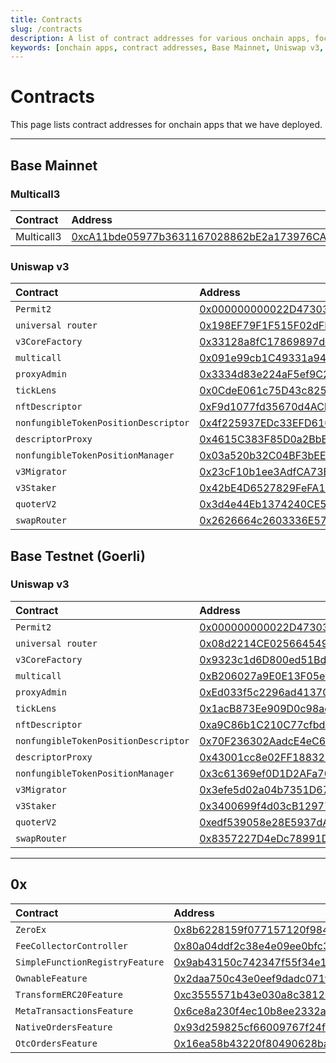 ```yaml
---
title: Contracts
slug: /contracts
description: A list of contract addresses for various onchain apps, focusing on both the Base Mainnet and Base Testnet deployments.
keywords: [onchain apps, contract addresses, Base Mainnet, Uniswap v3, Multicall3, Goerli Testnet, blockchain contracts, decentralization, cryptocurrency, smart contracts]
---
```


# Contracts

This page lists contract addresses for onchain apps that we have deployed.

---

## Base Mainnet

### Multicall3

| Contract   | Address                                                                                                               |
| :--------- | :-------------------------------------------------------------------------------------------------------------------- |
| Multicall3 | [0xcA11bde05977b3631167028862bE2a173976CA11](https://basescan.org/address/0xcA11bde05977b3631167028862bE2a173976CA11) |

### Uniswap v3

| Contract                             | Address                                                                                                               |
| :----------------------------------- | :-------------------------------------------------------------------------------------------------------------------- |
| `Permit2`                            | [0x000000000022D473030F116dDEE9F6B43aC78BA3](https://basescan.org/address/0x000000000022D473030F116dDEE9F6B43aC78BA3) |
| `universal router`                   | [0x198EF79F1F515F02dFE9e3115eD9fC07183f02fC](https://basescan.org/address/0x198EF79F1F515F02dFE9e3115eD9fC07183f02fC) |
| `v3CoreFactory`                      | [0x33128a8fC17869897dcE68Ed026d694621f6FDfD](https://basescan.org/address/0x33128a8fC17869897dcE68Ed026d694621f6FDfD) |
| `multicall`                          | [0x091e99cb1C49331a94dD62755D168E941AbD0693](https://basescan.org/address/0x091e99cb1C49331a94dD62755D168E941AbD0693) |
| `proxyAdmin`                         | [0x3334d83e224aF5ef9C2E7DDA7c7C98Efd9621fA9](https://basescan.org/address/0x3334d83e224aF5ef9C2E7DDA7c7C98Efd9621fA9) |
| `tickLens`                           | [0x0CdeE061c75D43c82520eD998C23ac2991c9ac6d](https://basescan.org/address/0x0CdeE061c75D43c82520eD998C23ac2991c9ac6d) |
| `nftDescriptor`                      | [0xF9d1077fd35670d4ACbD27af82652a8d84577d9F](https://basescan.org/address/0xF9d1077fd35670d4ACbD27af82652a8d84577d9F) |
| `nonfungibleTokenPositionDescriptor` | [0x4f225937EDc33EFD6109c4ceF7b560B2D6401009](https://basescan.org/address/0x4f225937EDc33EFD6109c4ceF7b560B2D6401009) |
| `descriptorProxy`                    | [0x4615C383F85D0a2BbED973d83ccecf5CB7121463](https://basescan.org/address/0x4615C383F85D0a2BbED973d83ccecf5CB7121463) |
| `nonfungibleTokenPositionManager`    | [0x03a520b32C04BF3bEEf7BEb72E919cf822Ed34f1](https://basescan.org/address/0x03a520b32C04BF3bEEf7BEb72E919cf822Ed34f1) |
| `v3Migrator`                         | [0x23cF10b1ee3AdfCA73B0eF17C07F7577e7ACd2d7](https://basescan.org/address/0x23cF10b1ee3AdfCA73B0eF17C07F7577e7ACd2d7) |
| `v3Staker`                           | [0x42bE4D6527829FeFA1493e1fb9F3676d2425C3C1](https://basescan.org/address/0x42bE4D6527829FeFA1493e1fb9F3676d2425C3C1) |
| `quoterV2`                           | [0x3d4e44Eb1374240CE5F1B871ab261CD16335B76a](https://basescan.org/address/0x3d4e44Eb1374240CE5F1B871ab261CD16335B76a) |
| `swapRouter`                         | [0x2626664c2603336E57B271c5C0b26F421741e481](https://basescan.org/address/0x2626664c2603336E57B271c5C0b26F421741e481) |

## Base Testnet (Goerli)

### Uniswap v3

| Contract                             | Address                                                                                                                      |
| :----------------------------------- | :--------------------------------------------------------------------------------------------------------------------------- |
| `Permit2`                            | [0x000000000022D473030F116dDEE9F6B43aC78BA3](https://goerli.basescan.org/address/0x000000000022D473030F116dDEE9F6B43aC78BA3) |
| `universal router`                   | [0x08d2214CE0256645495C9CdCA4F53614fe575219](https://goerli.basescan.org/address/0x08d2214CE0256645495C9CdCA4F53614fe575219) |
| `v3CoreFactory`                      | [0x9323c1d6D800ed51Bd7C6B216cfBec678B7d0BC2](https://goerli.basescan.org/address/0x9323c1d6D800ed51Bd7C6B216cfBec678B7d0BC2) |
| `multicall`                          | [0xB206027a9E0E13F05eBEFa5D2402Bab3eA716439](https://goerli.basescan.org/address/0xB206027a9E0E13F05eBEFa5D2402Bab3eA716439) |
| `proxyAdmin`                         | [0xEd033f5c2296ad41370C4DB2395eD672844CE321](https://goerli.basescan.org/address/0xEd033f5c2296ad41370C4DB2395eD672844CE321) |
| `tickLens`                           | [0x1acB873Ee909D0c98adB18e4474943249F931b92](https://goerli.basescan.org/address/0x1acB873Ee909D0c98adB18e4474943249F931b92) |
| `nftDescriptor`                      | [0xa9C86b1C210C77cfbd00277f530870a969C7E780](https://goerli.basescan.org/address/0xa9C86b1C210C77cfbd00277f530870a969C7E780) |
| `nonfungibleTokenPositionDescriptor` | [0x70F236302AadcE4eC69C6786A36b2C1a3563830A](https://goerli.basescan.org/address/0x70F236302AadcE4eC69C6786A36b2C1a3563830A) |
| `descriptorProxy`                    | [0x43001cc8e02FF18832E16b10d243c057caDCf79c](https://goerli.basescan.org/address/0x43001cc8e02FF18832E16b10d243c057caDCf79c) |
| `nonfungibleTokenPositionManager`    | [0x3c61369ef0D1D2AFa70d8feC2F31C5D6Ce134F30](https://goerli.basescan.org/address/0x3c61369ef0D1D2AFa70d8feC2F31C5D6Ce134F30) |
| `v3Migrator`                         | [0x3efe5d02a04b7351D671Db7008ec6eBA9AD9e3aE](https://goerli.basescan.org/address/0x3efe5d02a04b7351D671Db7008ec6eBA9AD9e3aE) |
| `v3Staker`                           | [0x3400699f4d03cB129771ea8385D222E677A017F2](https://goerli.basescan.org/address/0x3400699f4d03cB129771ea8385D222E677A017F2) |
| `quoterV2`                           | [0xedf539058e28E5937dAef3f69cEd0b25fbE66Ae9](https://goerli.basescan.org/address/0xedf539058e28E5937dAef3f69cEd0b25fbE66Ae9) |
| `swapRouter`                         | [0x8357227D4eDc78991Db6FDB9bD6ADE250536dE1d](https://goerli.basescan.org/address/0x8357227D4eDc78991Db6FDB9bD6ADE250536dE1d) |

---

## 0x

| Contract                        | Address                                                                                                                      |
| :------------------------------ | :--------------------------------------------------------------------------------------------------------------------------- |
| `ZeroEx`                        | [0x8b6228159f077157120f98474c400155b4b94220](https://goerli.basescan.org/address/0x8b6228159f077157120f98474c400155b4b94220) |
| `FeeCollectorController`        | [0x80a04ddf2c38e4e09ee0bfc38bca877fce93ad37](https://goerli.basescan.org/address/0x80a04ddf2c38e4e09ee0bfc38bca877fce93ad37) |
| `SimpleFunctionRegistryFeature` | [0x9ab43150c742347f55f34e1d78960dcac0b70dc6](https://goerli.basescan.org/address/0x9ab43150c742347f55f34e1d78960dcac0b70dc6) |
| `OwnableFeature`                | [0x2daa750c43e0eef9dadc071f7ead56a81e070930](https://goerli.basescan.org/address/0x2daa750c43e0eef9dadc071f7ead56a81e070930) |
| `TransformERC20Feature`         | [0xc3555571b43e030a8c3812030c424a18cb0f76c1](https://goerli.basescan.org/address/0xc3555571b43e030a8c3812030c424a18cb0f76c1) |
| `MetaTransactionsFeature`       | [0x6ce8a230f4ec10b8ee2332ac1bb75798ddf007ad](https://goerli.basescan.org/address/0x6ce8a230f4ec10b8ee2332ac1bb75798ddf007ad) |
| `NativeOrdersFeature`           | [0x93d259825cf66009767f24fc85a70407e61cfdc2](https://goerli.basescan.org/address/0x93d259825cf66009767f24fc85a70407e61cfdc2) |
| `OtcOrdersFeature`              | [0x16ea58b43220f80490628ba5af56ccd109b43234](https://goerli.basescan.org/address/0x16ea58b43220f80490628ba5af56ccd109b43234) |

